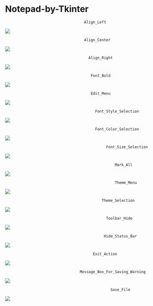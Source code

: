 # Notepad-by-Tkinter

                                        Align_Left
![](https://raw.githubusercontent.com/rezaul525/Notepad-by-Tkinter/master/project_ss/align_left.png)

                                        Align_Center
![](https://raw.githubusercontent.com/rezaul525/Notepad-by-Tkinter/master/project_ss/align_center.png)

                                          Align_Right
![](https://raw.githubusercontent.com/rezaul525/Notepad-by-Tkinter/master/project_ss/align_right.png)

                                           Font_Bold
![](https://raw.githubusercontent.com/rezaul525/Notepad-by-Tkinter/master/project_ss/bold_font.png)

                                           Edit_Menu
![](https://raw.githubusercontent.com/rezaul525/Notepad-by-Tkinter/master/project_ss/edit_menu.png)


                                             Font_Style_Selection
![](https://raw.githubusercontent.com/rezaul525/Notepad-by-Tkinter/master/project_ss/font.png)


                                             Font_Color_Selection
![](https://raw.githubusercontent.com/rezaul525/Notepad-by-Tkinter/master/project_ss/font_colour.png)


                                                  Font_Size_Selection
![](https://raw.githubusercontent.com/rezaul525/Notepad-by-Tkinter/master/project_ss/font_size.png)


                                                      Mark_All
![](https://raw.githubusercontent.com/rezaul525/Notepad-by-Tkinter/master/project_ss/mark_all.png)


                                                      Theme_Menu

![](https://raw.githubusercontent.com/rezaul525/Notepad-by-Tkinter/master/project_ss/theme.png)


                                                Theme_Selection
                                               
![](https://raw.githubusercontent.com/rezaul525/Notepad-by-Tkinter/master/project_ss/select_theme.png)


                                                  Toolbar_Hide
![](https://raw.githubusercontent.com/rezaul525/Notepad-by-Tkinter/master/project_ss/hide_toolbar.png)


                                                 Hide_Status_Bar
![](https://raw.githubusercontent.com/rezaul525/Notepad-by-Tkinter/master/project_ss/hide_statusbar.png)


                                            Exit_Action
![](https://raw.githubusercontent.com/rezaul525/Notepad-by-Tkinter/master/project_ss/exit_action.png)


                                      Message_Box_For_Saving_Warning
![](https://raw.githubusercontent.com/rezaul525/Notepad-by-Tkinter/master/project_ss/message_box.png)


                                                    Save_File
![](https://raw.githubusercontent.com/rezaul525/Notepad-by-Tkinter/master/project_ss/saving_file.png)
